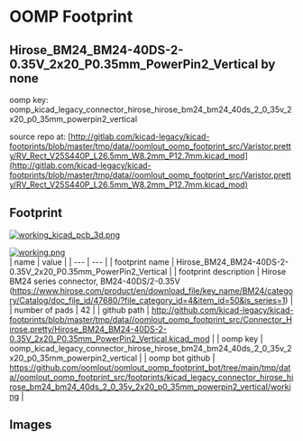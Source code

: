 # OOMP Footprint  
## Hirose_BM24_BM24-40DS-2-0.35V_2x20_P0.35mm_PowerPin2_Vertical  by none  
  
oomp key: oomp_kicad_legacy_connector_hirose_hirose_bm24_bm24_40ds_2_0_35v_2x20_p0_35mm_powerpin2_vertical  
  
source repo at: [http://gitlab.com/kicad-legacy/kicad-footprints/blob/master/tmp/data//oomlout_oomp_footprint_src/Varistor.pretty/RV_Rect_V25S440P_L26.5mm_W8.2mm_P12.7mm.kicad_mod](http://gitlab.com/kicad-legacy/kicad-footprints/blob/master/tmp/data//oomlout_oomp_footprint_src/Varistor.pretty/RV_Rect_V25S440P_L26.5mm_W8.2mm_P12.7mm.kicad_mod)  
## Footprint  
  
[![working_kicad_pcb_3d.png](working_kicad_pcb_3d_600.png)](working_kicad_pcb_3d.png)  
  
[![working.png](working_600.png)](working.png)  
| name | value | 
| --- | --- | 
| footprint name | Hirose_BM24_BM24-40DS-2-0.35V_2x20_P0.35mm_PowerPin2_Vertical | 
| footprint description | Hirose BM24 series connector, BM24-40DS/2-0.35V (https://www.hirose.com/product/en/download_file/key_name/BM24/category/Catalog/doc_file_id/47680/?file_category_id=4&item_id=50&is_series=1) | 
| number of pads | 42 | 
| github path | http://github.com/kicad-legacy/kicad-footprints/blob/master/tmp/data//oomlout_oomp_footprint_src/Connector_Hirose.pretty/Hirose_BM24_BM24-40DS-2-0.35V_2x20_P0.35mm_PowerPin2_Vertical.kicad_mod | 
| oomp key | oomp_kicad_legacy_connector_hirose_hirose_bm24_bm24_40ds_2_0_35v_2x20_p0_35mm_powerpin2_vertical | 
| oomp bot github | https://github.com/oomlout/oomlout_oomp_footprint_bot/tree/main/tmp/data//oomlout_oomp_footprint_src/footprints/kicad_legacy_connector_hirose_hirose_bm24_bm24_40ds_2_0_35v_2x20_p0_35mm_powerpin2_vertical/working | 
## Images  
